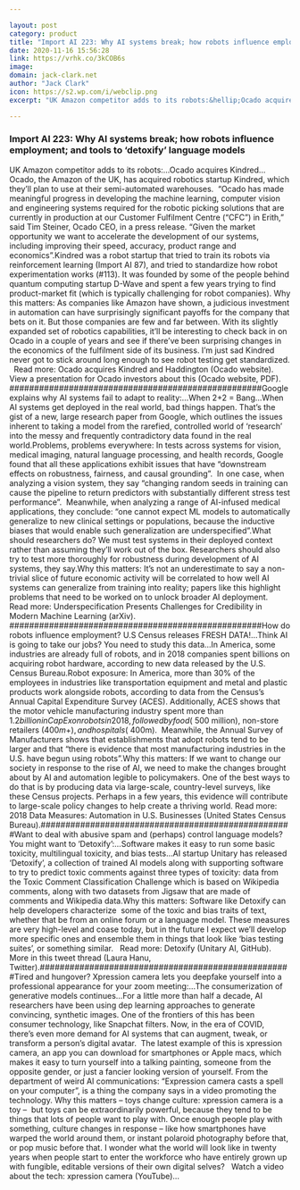 ```yaml
---

layout: post
category: product
title: "Import AI 223: Why AI systems break; how robots influence employment; and tools to ‘detoxify’ language models"
date: 2020-11-16 15:56:28
link: https://vrhk.co/3kCOB6s
image: 
domain: jack-clark.net
author: "Jack Clark"
icon: https://s2.wp.com/i/webclip.png
excerpt: "UK Amazon competitor adds to its robots:&hellip;Ocado acquires Kindred&hellip;Ocado, the Amazon of the UK, has acquired robotics startup Kindred, which they&rsquo;ll plan to use at their semi-automated warehouses.&nbsp; &ldquo;Ocado has made meaningful progress in developing the machine learning, computer vision and engineering systems required for the robotic picking solutions that are currently in production at our Customer Fulfilment Centre (&ldquo;CFC&rdquo;) in Erith,&rdquo; said Tim Steiner, Ocado CEO, in a press release. &ldquo;Given the market opportunity we want to accelerate the development of our systems, including improving their speed, accuracy, product range and economics&rdquo;.Kindred was a robot startup that tried to train its robots via reinforcement learning (Import AI 87), and tried to standardize how robot experimentation works (#113). It was founded by some of the people behind quantum computing startup D-Wave and spent a few years trying to find product-market fit (which is typically challenging for robot companies). Why this matters: As companies like Amazon have shown, a judicious investment in automation can have surprisingly significant payoffs for the company that bets on it. But those companies are few and far between. With its slightly expanded set of robotics capabilities, it&rsquo;ll be interesting to check back in on Ocado in a couple of years and see if there&rsquo;ve been surprising changes in the economics of the fulfilment side of its business. I&rsquo;m just sad Kindred never got to stick around long enough to see robot testing get standardized.  &nbsp; Read more: Ocado acquires Kindred and Haddington (Ocado website). &nbsp; View a presentation for Ocado investors about this (Ocado website, PDF). ###################################################Google explains why AI systems fail to adapt to reality:&hellip;When 2+2 = Bang&hellip;When AI systems get deployed in the real world, bad things happen. That&rsquo;s the gist of a new, large research paper from Google, which outlines the issues inherent to taking a model from the rarefied, controlled world of &lsquo;research&rsquo; into the messy and frequently contradictory data found in the real world.Problems, problems everywhere: In tests across systems for vision, medical imaging, natural language processing, and health records, Google found that all these applications exhibit issues that have &ldquo;downstream effects on robustness, fairness, and causal grounding&rdquo;.&nbsp; In one case, when analyzing a vision system, they say &ldquo;changing random seeds in training can cause the pipeline to return predictors with substantially different stress test performance&rdquo;.&nbsp; Meanwhile, when analyzing a range of AI-infused medical applications, they conclude: &ldquo;one cannot expect ML models to automatically generalize to new clinical settings or populations, because the inductive biases that would enable such generalization are underspecified&rdquo;.What should researchers do? We must test systems in their deployed context rather than assuming they&rsquo;ll work out of the box. Researchers should also try to test more thoroughly for robustness during development of AI systems, they say.Why this matters: It&rsquo;s not an underestimate to say a non-trivial slice of future economic activity will be correlated to how well AI systems can generalize from training into reality; papers like this highlight problems that need to be worked on to unlock broader AI deployment.&nbsp; Read more: Underspecification Presents Challenges for Credibility in Modern Machine Learning (arXiv).&nbsp; &nbsp; ###################################################How do robots influence employment? U.S Census releases FRESH DATA!&hellip;Think AI is going to take our jobs? You need to study this data&hellip;In America, some industries are already full of robots, and in 2018 companies spent billions on acquiring robot hardware, according to new data released by the U.S. Census Bureau.Robot exposure: In America, more than 30% of the employees in industries like transportation equipment and metal and plastic products work alongside robots, according to data from the Census&rsquo;s Annual Capital Expenditure Survey (ACES). Additionally, ACES shows that the motor vehicle manufacturing industry spent more than $1.2billion in CapEx on robots in 2018, followed by food (~$500 million), non-store retailers ($400m+), and hospitals (~$400m).&nbsp; Meanwhile, the Annual Survey of Manufacturers shows that establishments that adopt robots tend to be larger and that &ldquo;there is evidence that most manufacturing industries in the U.S. have begun using robots&rdquo;.Why this matters: If we want to change our society in response to the rise of AI, we need to make the changes brought about by AI and automation legible to policymakers. One of the best ways to do that is by producing data via large-scale, country-level surveys, like these Census projects. Perhaps in a few years, this evidence will contribute to large-scale policy changes to help create a thriving world. Read more: 2018 Data Measures: Automation in U.S. Businesses (United States Census Bureau).###################################################Want to deal with abusive spam and (perhaps) control language models? You might want to &lsquo;Detoxify&rsquo;:&hellip;Software makes it easy to run some basic toxicity, multilingual toxicity, and bias tests&hellip;AI startup Unitary has released &lsquo;Detoxify&rsquo;, a collection of trained AI models along with supporting software to try to predict toxic comments against three types of toxicity: data from the Toxic Comment Classification Challenge which is based on Wikipedia comments, along with two datasets from Jigsaw that are made of comments and Wikipedia data.Why this matters: Software like Detoxify can help developers characterize&nbsp; some of the toxic and bias traits of text, whether that be from an online forum or a language model. These measures are very high-level and coase today, but in the future I expect we&rsquo;ll develop more specific ones and ensemble them in things that look like &lsquo;bias testing suites&rsquo;, or something similar. &nbsp; Read more: Detoxify (Unitary AI, GitHub). &nbsp; More in this tweet thread (Laura Hanu, Twitter).###################################################Tired and hungover? Xpression camera lets you deepfake yourself into a professional appearance for your zoom meeting:&hellip;The consumerization of generative models continues&hellip;For a little more than half a decade, AI researchers have been using dep learning approaches to generate convincing, synthetic images. One of the frontiers of this has been consumer technology, like Snapchat filters. Now, in the era of COVID, there&rsquo;s even more demand for AI systems that can augment, tweak, or transform a person&rsquo;s digital avatar.&nbsp; The latest example of this is xpression camera, an app you can download for smartphones or Apple macs, which makes it easy to turn yourself into a talking painting, someone from the opposite gender, or just a fancier looking version of yourself. From the department of weird AI communications: &ldquo;Expression camera casts a spell on your computer&rdquo;, is a thing the company says in a video promoting the technology. Why this matters &ndash; toys change culture: xpression camera is a toy &ndash;&nbsp; but toys can be extraordinarily powerful, because they tend to be things that lots of people want to play with. Once enough people play with something, culture changes in response &ndash; like how smartphones have warped the world around them, or instant polaroid photography before that, or pop music before that. I wonder what the world will look like in twenty years when people start to enter the workforce who have entirely grown up with fungible, editable versions of their own digital selves? &nbsp; Watch a video about the tech: xpression camera (YouTube)…"

---
```


### Import AI 223: Why AI systems break; how robots influence employment; and tools to ‘detoxify’ language models

UK Amazon competitor adds to its robots:&hellip;Ocado acquires Kindred&hellip;Ocado, the Amazon of the UK, has acquired robotics startup Kindred, which they&rsquo;ll plan to use at their semi-automated warehouses.&nbsp; &ldquo;Ocado has made meaningful progress in developing the machine learning, computer vision and engineering systems required for the robotic picking solutions that are currently in production at our Customer Fulfilment Centre (&ldquo;CFC&rdquo;) in Erith,&rdquo; said Tim Steiner, Ocado CEO, in a press release. &ldquo;Given the market opportunity we want to accelerate the development of our systems, including improving their speed, accuracy, product range and economics&rdquo;.Kindred was a robot startup that tried to train its robots via reinforcement learning (Import AI 87), and tried to standardize how robot experimentation works (#113). It was founded by some of the people behind quantum computing startup D-Wave and spent a few years trying to find product-market fit (which is typically challenging for robot companies). Why this matters: As companies like Amazon have shown, a judicious investment in automation can have surprisingly significant payoffs for the company that bets on it. But those companies are few and far between. With its slightly expanded set of robotics capabilities, it&rsquo;ll be interesting to check back in on Ocado in a couple of years and see if there&rsquo;ve been surprising changes in the economics of the fulfilment side of its business. I&rsquo;m just sad Kindred never got to stick around long enough to see robot testing get standardized.  &nbsp; Read more: Ocado acquires Kindred and Haddington (Ocado website). &nbsp; View a presentation for Ocado investors about this (Ocado website, PDF). ###################################################Google explains why AI systems fail to adapt to reality:&hellip;When 2+2 = Bang&hellip;When AI systems get deployed in the real world, bad things happen. That&rsquo;s the gist of a new, large research paper from Google, which outlines the issues inherent to taking a model from the rarefied, controlled world of &lsquo;research&rsquo; into the messy and frequently contradictory data found in the real world.Problems, problems everywhere: In tests across systems for vision, medical imaging, natural language processing, and health records, Google found that all these applications exhibit issues that have &ldquo;downstream effects on robustness, fairness, and causal grounding&rdquo;.&nbsp; In one case, when analyzing a vision system, they say &ldquo;changing random seeds in training can cause the pipeline to return predictors with substantially different stress test performance&rdquo;.&nbsp; Meanwhile, when analyzing a range of AI-infused medical applications, they conclude: &ldquo;one cannot expect ML models to automatically generalize to new clinical settings or populations, because the inductive biases that would enable such generalization are underspecified&rdquo;.What should researchers do? We must test systems in their deployed context rather than assuming they&rsquo;ll work out of the box. Researchers should also try to test more thoroughly for robustness during development of AI systems, they say.Why this matters: It&rsquo;s not an underestimate to say a non-trivial slice of future economic activity will be correlated to how well AI systems can generalize from training into reality; papers like this highlight problems that need to be worked on to unlock broader AI deployment.&nbsp; Read more: Underspecification Presents Challenges for Credibility in Modern Machine Learning (arXiv).&nbsp; &nbsp; ###################################################How do robots influence employment? U.S Census releases FRESH DATA!&hellip;Think AI is going to take our jobs? You need to study this data&hellip;In America, some industries are already full of robots, and in 2018 companies spent billions on acquiring robot hardware, according to new data released by the U.S. Census Bureau.Robot exposure: In America, more than 30% of the employees in industries like transportation equipment and metal and plastic products work alongside robots, according to data from the Census&rsquo;s Annual Capital Expenditure Survey (ACES). Additionally, ACES shows that the motor vehicle manufacturing industry spent more than $1.2billion in CapEx on robots in 2018, followed by food (~$500 million), non-store retailers ($400m+), and hospitals (~$400m).&nbsp; Meanwhile, the Annual Survey of Manufacturers shows that establishments that adopt robots tend to be larger and that &ldquo;there is evidence that most manufacturing industries in the U.S. have begun using robots&rdquo;.Why this matters: If we want to change our society in response to the rise of AI, we need to make the changes brought about by AI and automation legible to policymakers. One of the best ways to do that is by producing data via large-scale, country-level surveys, like these Census projects. Perhaps in a few years, this evidence will contribute to large-scale policy changes to help create a thriving world. Read more: 2018 Data Measures: Automation in U.S. Businesses (United States Census Bureau).###################################################Want to deal with abusive spam and (perhaps) control language models? You might want to &lsquo;Detoxify&rsquo;:&hellip;Software makes it easy to run some basic toxicity, multilingual toxicity, and bias tests&hellip;AI startup Unitary has released &lsquo;Detoxify&rsquo;, a collection of trained AI models along with supporting software to try to predict toxic comments against three types of toxicity: data from the Toxic Comment Classification Challenge which is based on Wikipedia comments, along with two datasets from Jigsaw that are made of comments and Wikipedia data.Why this matters: Software like Detoxify can help developers characterize&nbsp; some of the toxic and bias traits of text, whether that be from an online forum or a language model. These measures are very high-level and coase today, but in the future I expect we&rsquo;ll develop more specific ones and ensemble them in things that look like &lsquo;bias testing suites&rsquo;, or something similar. &nbsp; Read more: Detoxify (Unitary AI, GitHub). &nbsp; More in this tweet thread (Laura Hanu, Twitter).###################################################Tired and hungover? Xpression camera lets you deepfake yourself into a professional appearance for your zoom meeting:&hellip;The consumerization of generative models continues&hellip;For a little more than half a decade, AI researchers have been using dep learning approaches to generate convincing, synthetic images. One of the frontiers of this has been consumer technology, like Snapchat filters. Now, in the era of COVID, there&rsquo;s even more demand for AI systems that can augment, tweak, or transform a person&rsquo;s digital avatar.&nbsp; The latest example of this is xpression camera, an app you can download for smartphones or Apple macs, which makes it easy to turn yourself into a talking painting, someone from the opposite gender, or just a fancier looking version of yourself. From the department of weird AI communications: &ldquo;Expression camera casts a spell on your computer&rdquo;, is a thing the company says in a video promoting the technology. Why this matters &ndash; toys change culture: xpression camera is a toy &ndash;&nbsp; but toys can be extraordinarily powerful, because they tend to be things that lots of people want to play with. Once enough people play with something, culture changes in response &ndash; like how smartphones have warped the world around them, or instant polaroid photography before that, or pop music before that. I wonder what the world will look like in twenty years when people start to enter the workforce who have entirely grown up with fungible, editable versions of their own digital selves? &nbsp; Watch a video about the tech: xpression camera (YouTube)…